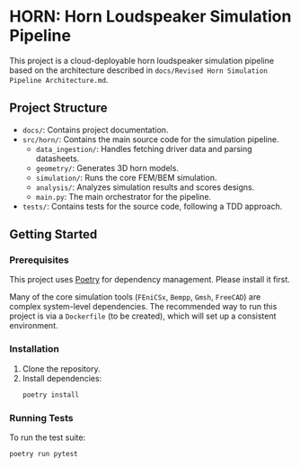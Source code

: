 # HORN: Horn Loudspeaker Simulation Pipeline

This project is a cloud-deployable horn loudspeaker simulation pipeline based on the architecture described in `docs/Revised Horn Simulation Pipeline Architecture.md`.

## Project Structure

- `docs/`: Contains project documentation.
- `src/horn/`: Contains the main source code for the simulation pipeline.
  - `data_ingestion/`: Handles fetching driver data and parsing datasheets.
  - `geometry/`: Generates 3D horn models.
  - `simulation/`: Runs the core FEM/BEM simulation.
  - `analysis/`: Analyzes simulation results and scores designs.
  - `main.py`: The main orchestrator for the pipeline.
- `tests/`: Contains tests for the source code, following a TDD approach.

## Getting Started

### Prerequisites

This project uses [Poetry](https://python-poetry.org/) for dependency management. Please install it first.

Many of the core simulation tools (`FEniCSx`, `Bempp`, `Gmsh`, `FreeCAD`) are complex system-level dependencies. The recommended way to run this project is via a `Dockerfile` (to be created), which will set up a consistent environment.

### Installation

1. Clone the repository.
2. Install dependencies:
   ```bash
   poetry install
   ```

### Running Tests

To run the test suite:
```bash
poetry run pytest
``` 
